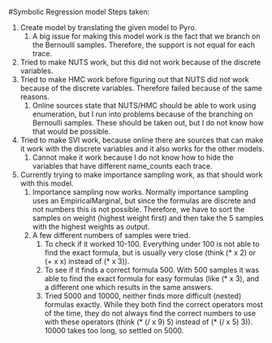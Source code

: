 #Symbolic Regression model
Steps taken:
1. Create model by translating the given model to Pyro.
   1. A big issue for making this model work is the fact that we branch on the Bernoulli samples. Therefore, the support is not equal for each trace.  
2. Tried to make NUTS work, but this did not work because of the discrete variables.
3. Tried to make HMC work before figuring out that NUTS did not work because of the discrete variables. Therefore failed because of the same reasons.
   1. Online sources state that NUTS/HMC should be able to work using enumeration, but I run into problems because of the branching on Bernoulli samples. These should be taken out, but I do not know how that would be possible. 
4. Tried to make SVI work, because online there are sources that can make it work with the discrete variables and it also works for the other models. 
   1. Cannot make it work because I do not know how to hide the variables that have different name_counts each trace.
5. Currently trying to make importance sampling work, as that should work with this model.
   1. Importance sampling now works. Normally importance sampling uses an EmpiricalMarginal, but since the formulas are discrete and not numbers this is not possible. Therefore, we have to sort the samples on weight (highest weight first) and then take the 5 samples with the highest weights as output. 
   2. A few different numbers of samples were tried. 
      1. To check if it worked 10-100. Everything under 100 is not able to find the exact formula, but is usually very close (think (* x 2) or (+ x x) instead of (* x 3)).
      2. To see if it finds a correct formula 500. With 500 samples it was able to find the exact formula for easy formulas (like (* x 3), and a different one which results in the same answers. 
      3. Tried 5000 and 10000, neither finds more difficult (nested) formulas exactly. While they both find the correct operators most of the time, they do not always find the correct numbers to use with these operators (think (* (/ x 9) 5) instead of (* (/ x 5) 3)). 10000 takes too long, so settled on 5000.
